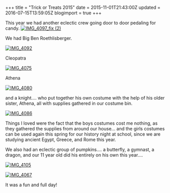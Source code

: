 +++
title = "Trick or Treats 2015"
date = 2015-11-01T21:43:00Z
updated = 2016-07-15T13:59:05Z
blogimport = true 
+++

This year we had another eclectic crew going door to door pedaling for candy.  [![IMG_4097_fix (2)](https://lh3.googleusercontent.com/-5Qg3dhP__Tw/V4kkYDar5SI/AAAAAAAAAn4/-5PpjxCbKRM/IMG_4097_fix-2.jpg?imgmax=800 "IMG_4097_fix (2)")](https://lh3.googleusercontent.com/-kdxsvs49ImU/V4kkX4e7mBI/AAAAAAAAAn0/Y6P1yTzdcc4/s1600-h/IMG_4097_fix-2%25255B1%25255D.jpg)

We had Big Ben Roethlisberger.  

[![IMG_4092](https://lh3.googleusercontent.com/-88egs8tbEv8/V4kkYpun0wI/AAAAAAAAAoA/QrEQcCfx0qM/IMG_40921.jpg?imgmax=800 "IMG_4092")](https://lh3.googleusercontent.com/-E8f7vPGAjwo/V4kkYePM8jI/AAAAAAAAAn8/ywstYv1IGxk/s1600-h/IMG_40921%25255B1%25255D.jpg)

Cleopatra

[![IMG_4075](https://lh3.googleusercontent.com/-fzvpyaFA3fE/V4kkY6BU88I/AAAAAAAAAoI/ZWAsinW5XwE/IMG_40751.jpg?imgmax=800 "IMG_4075")](https://lh3.googleusercontent.com/-wSIJspf1TEk/V4kkYsks_KI/AAAAAAAAAoE/Z3r4hM6CXaU/s1600-h/IMG_40751%25255B1%25255D.jpg)

Athena

[![IMG_4080](https://lh3.googleusercontent.com/-HpCuu7sckEM/V4kkZFSg_gI/AAAAAAAAAoQ/rH3S_eWO6ls/IMG_40806.jpg?imgmax=800 "IMG_4080")](https://lh3.googleusercontent.com/-LX6L4tUdNMU/V4kkZCaFe1I/AAAAAAAAAoM/JX4P-k3h1Ho/s1600-h/IMG_40805.jpg)

and a knight…. who put together his own costume with the help of his older sister, Athena, all with supplies gathered in our costume bin.  

[![IMG_4086](https://lh3.googleusercontent.com/-n8-hxfjCD5M/V4kkZmXpbNI/AAAAAAAAAoY/8kiUB6N-bko/IMG_40861%25255B1%25255D.jpg?imgmax=800 "IMG_4086")](https://lh3.googleusercontent.com/-eoZtfcoTcYc/V4kkZelcj6I/AAAAAAAAAoU/A1MGYfKze4Q/s1600-h/IMG_40861%25255B2%25255D.jpg)

Things I loved were the fact that the boys costumes cost me nothing, as they gathered the supplies from around our house… and the girls costumes can be used again this spring for our history night at school, since we are studying ancient Egypt, Greece, and Rome this year. 

We also had an eclectic group of pumpkins…. a butterfly, a gymnast, a dragon, and our 11 year old did his entirely on his own this year…. 

[![IMG_4105](https://lh3.googleusercontent.com/-P-E5f6GeNe8/V4kkZ4ZqOsI/AAAAAAAAAog/ueEy7hDv9bQ/IMG_41051.jpg?imgmax=800 "IMG_4105")](https://lh3.googleusercontent.com/-LErRP9aXTiA/V4kkZhULoyI/AAAAAAAAAoc/IJy9mrfO_CA/s1600-h/IMG_41051%25255B1%25255D.jpg)

[![IMG_4067](https://lh3.googleusercontent.com/-zaZjuWcCXNo/V4kkaHmosbI/AAAAAAAAAoo/0IGx-J6COtw/IMG_40671.jpg?imgmax=800 "IMG_4067")](https://lh3.googleusercontent.com/-xRUBC7cGARk/V4kkZ_m2__I/AAAAAAAAAok/xtp_ln3DrQI/s1600-h/IMG_40671%25255B1%25255D.jpg)

It was a fun and full day!  
